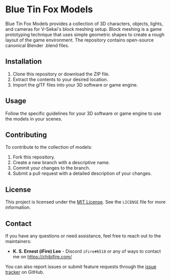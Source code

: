 # Blue Tin Fox Models

Blue Tin Fox Models provides a collection of 3D characters, objects, lights, and cameras for V-Sekai's block meshing setup. Block meshing is a game prototyping technique that uses simple geometric shapes to create a rough layout of the game environment. The repository contains open-source canonical Blender .blend files.

## Installation

1. Clone this repository or download the ZIP file.
2. Extract the contents to your desired location.
3. Import the glTF files into your 3D software or game engine.

## Usage

Follow the specific guidelines for your 3D software or game engine to use the models in your scenes.

## Contributing

To contribute to the collection of models:

1. Fork this repository.
2. Create a new branch with a descriptive name.
3. Commit your changes to the branch.
4. Submit a pull request with a detailed description of your changes.

## License

This project is licensed under the [MIT License](https://opensource.org/licenses/MIT). See the `LICENSE` file for more information.

## Contact

If you have any questions or need assistance, feel free to reach out to the maintainers:

- **K. S. Ernest (iFire) Lee** - Discord `iFire#6518` or any of ways to contact me on https://chibifire.com/

You can also report issues or submit feature requests through the [issue tracker](https://github.com/V-Sekai/blender-art-blue-tin-fox-models/issues) on GitHub.